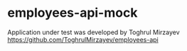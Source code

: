 # employees-api-mock

Application under test was developed by Toghrul Mirzayev
https://github.com/ToghrulMirzayev/employees-api



